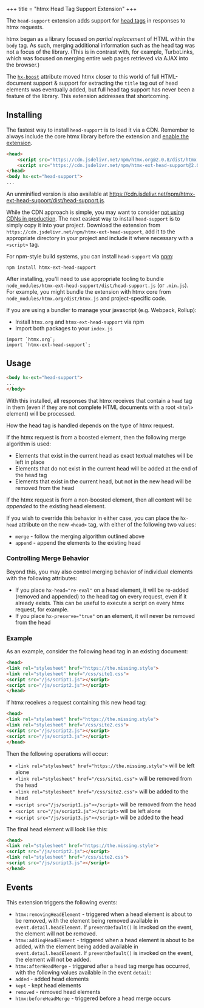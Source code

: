 +++
title = "htmx Head Tag Support Extension"
+++

The `head-support` extension adds support for [head tags](https://developer.mozilla.org/en-US/docs/Web/HTML/Element/head)
in responses to htmx requests.

htmx began as a library focused on _partial replacement_ of HTML within the `body` tag.  As such, merging additional
information such as the head tag was not a focus of the library.  (This is in contrast with, for example, TurboLinks,
which was focused on merging entire web pages retrieved via AJAX into the browser.)

The [`hx-boost`](@/attributes/hx-boost.md) attribute moved htmx closer to this world of full HTML-document support &
support for extracting the `title` tag out of head elements was eventually added, but full head tag support has never been
a feature of the library.  This extension addresses that shortcoming.

## Installing

The fastest way to install `head-support` is to load it via a CDN. Remember to always include the core htmx library before the extension and [enable the extension](#usage).
```HTML
<head>
    <script src="https://cdn.jsdelivr.net/npm/htmx.org@2.0.8/dist/htmx.min.js" integrity="sha384-ZBXiYtYQ6hJ2Y0ZNoYuI+Nq5MqWBr+chMrS/RkXpNzQCApHEhOt2aY8EJgqwHLkJ" crossorigin="anonymous"></script>
    <script src="https://cdn.jsdelivr.net/npm/htmx-ext-head-support@2.0.5" integrity="sha384-cvMqHzjCJsOHgGuyB3sWXaUSv/Krm0BdzjuI1rtkjCbL1l1oHJx+cHyVRJhyuEz0" crossorigin="anonymous"></script>
</head>
<body hx-ext="head-support">
...
```
An unminified version is also available at https://cdn.jsdelivr.net/npm/htmx-ext-head-support/dist/head-support.js.

While the CDN approach is simple, you may want to consider [not using CDNs in production](https://blog.wesleyac.com/posts/why-not-javascript-cdn). The next easiest way to install `head-support` is to simply copy it into your project. Download the extension from `https://cdn.jsdelivr.net/npm/htmx-ext-head-support`, add it to the appropriate directory in your project and include it where necessary with a `<script>` tag.

For npm-style build systems, you can install `head-support` via [npm](https://www.npmjs.com/):
```shell
npm install htmx-ext-head-support
```
After installing, you'll need to use appropriate tooling to bundle `node_modules/htmx-ext-head-support/dist/head-support.js` (or `.min.js`). For example, you might bundle the extension with htmx core from `node_modules/htmx.org/dist/htmx.js` and project-specific code.

If you are using a bundler to manage your javascript (e.g. Webpack, Rollup):
- Install `htmx.org` and `htmx-ext-head-support` via npm
- Import both packages to your `index.js`
```JS
import `htmx.org`;
import `htmx-ext-head-support`; 
```

## Usage

```html
<body hx-ext="head-support">
...
</body>
```

With this installed, all responses that htmx receives that contain a `head` tag in them (even if they are not complete
HTML documents with a root `<html>` element) will be processed.

How the head tag is handled depends on the type of htmx request.

If the htmx request is from a boosted element, then the following merge algorithm is used:

* Elements that exist in the current head as exact textual matches will be left in place
* Elements that do not exist in the current head will be added at the end of the head tag
* Elements that exist in the current head, but not in the new head will be removed from the head

If the htmx request is from a non-boosted element, then all content will be _appended_ to the existing head element.

If you wish to override this behavior in either case, you can place the `hx-head` attribute on the new `<head>` tag,
with either of the following two values:

* `merge` - follow the merging algorithm outlined above
* `append` - append the elements to the existing head

### Controlling Merge Behavior

Beyond this, you may also control merging behavior of individual elements with the following attributes:

* If you place `hx-head="re-eval"` on a head element, it will be re-added (removed and appended) to the head tag on every
request, even if it already exists.  This can be useful to execute a script on every htmx request, for example.
* If you place `hx-preserve="true"` on an element, it will never be removed from the head

### Example

As an example, consider the following head tag in an existing document:

```html
<head>
<link rel="stylesheet" href="https://the.missing.style">
<link rel="stylesheet" href="/css/site1.css">
<script src="/js/script1.js"></script>
<script src="/js/script2.js"></script>
</head>
```

If htmx receives a request containing this new head tag:

```html
<head>
<link rel="stylesheet" href="https://the.missing.style">
<link rel="stylesheet" href="/css/site2.css">
<script src="/js/script2.js"></script>
<script src="/js/script3.js"></script>
</head>
```

Then the following operations will occur:

* `<link rel="stylesheet" href="https://the.missing.style">` will be left alone
* `<link rel="stylesheet" href="/css/site1.css">` will be removed from the head
* `<link rel="stylesheet" href="/css/site2.css">` will be added to the head
* `<script src="/js/script1.js"></script>` will be removed from the head
* `<script src="/js/script2.js"></script>` will be left alone
* `<script src="/js/script3.js"></script>` will be added to the head

The final head element will look like this:

```html
<head>
<link rel="stylesheet" href="https://the.missing.style">
<script src="/js/script2.js"></script>
<link rel="stylesheet" href="/css/site2.css">
<script src="/js/script3.js"></script>
</head>
```

## Events

This extension triggers the following events:

* `htmx:removingHeadElement` - triggered when a head element is about to be removed, with the element being removed
available in `event.detail.headElement`.  If `preventDefault()` is invoked on the event, the element will not be removed.
* `htmx:addingHeadElement` - triggered when a head element is about to be added, with the element being added
available in `event.detail.headElement`.  If `preventDefault()` is invoked on the event, the element will not be added.
* `htmx:afterHeadMerge` - triggered after a head tag merge has occurred, with the following values available in the event `detail`:
* `added` - added head elements
* `kept` -  kept head elements
* `removed` -  removed head elements
* `htmx:beforeHeadMerge` - triggered before a head merge occurs
